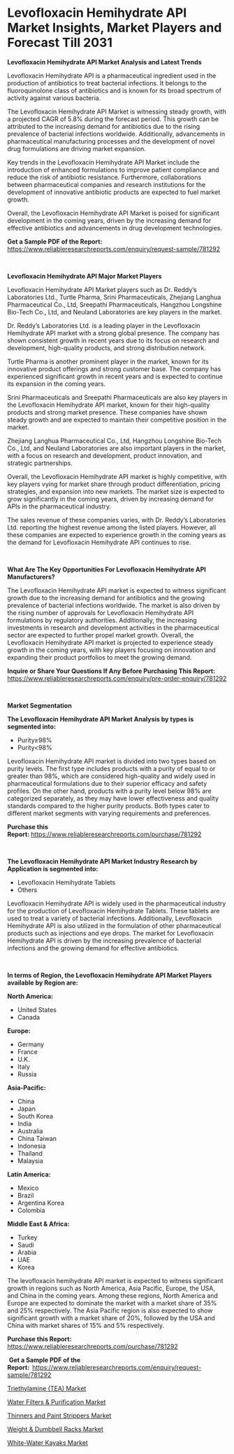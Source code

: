 <p><h1>Levofloxacin Hemihydrate API Market Insights, Market Players and Forecast Till 2031</h1></p><p><strong>Levofloxacin Hemihydrate API Market Analysis and Latest Trends</strong></p>
<p><p>Levofloxacin Hemihydrate API is a pharmaceutical ingredient used in the production of antibiotics to treat bacterial infections. It belongs to the fluoroquinolone class of antibiotics and is known for its broad spectrum of activity against various bacteria.</p><p>The Levofloxacin Hemihydrate API Market is witnessing steady growth, with a projected CAGR of 5.8% during the forecast period. This growth can be attributed to the increasing demand for antibiotics due to the rising prevalence of bacterial infections worldwide. Additionally, advancements in pharmaceutical manufacturing processes and the development of novel drug formulations are driving market expansion.</p><p>Key trends in the Levofloxacin Hemihydrate API Market include the introduction of enhanced formulations to improve patient compliance and reduce the risk of antibiotic resistance. Furthermore, collaborations between pharmaceutical companies and research institutions for the development of innovative antibiotic products are expected to fuel market growth.</p><p>Overall, the Levofloxacin Hemihydrate API Market is poised for significant development in the coming years, driven by the increasing demand for effective antibiotics and advancements in drug development technologies.</p></p>
<p><strong>Get a Sample PDF of the Report:&nbsp;</strong> <a href="https://www.reliableresearchreports.com/enquiry/request-sample/781292">https://www.reliableresearchreports.com/enquiry/request-sample/781292</a></p>
<p>&nbsp;</p>
<p><strong>Levofloxacin Hemihydrate API Major Market Players</strong></p>
<p><p>Levofloxacin Hemihydrate API Market players such as Dr. Reddy’s Laboratories Ltd., Turtle Pharma, Srini Pharmaceuticals, Zhejiang Langhua Pharmaceutical Co., Ltd, Sreepathi Pharmaceuticals, Hangzhou Longshine Bio-Tech Co., Ltd, and Neuland Laboratories are key players in the market. </p><p>Dr. Reddy’s Laboratories Ltd. is a leading player in the Levofloxacin Hemihydrate API market with a strong global presence. The company has shown consistent growth in recent years due to its focus on research and development, high-quality products, and strong distribution network. </p><p>Turtle Pharma is another prominent player in the market, known for its innovative product offerings and strong customer base. The company has experienced significant growth in recent years and is expected to continue its expansion in the coming years.</p><p>Srini Pharmaceuticals and Sreepathi Pharmaceuticals are also key players in the Levofloxacin Hemihydrate API market, known for their high-quality products and strong market presence. These companies have shown steady growth and are expected to maintain their competitive position in the market.</p><p>Zhejiang Langhua Pharmaceutical Co., Ltd, Hangzhou Longshine Bio-Tech Co., Ltd, and Neuland Laboratories are also important players in the market, with a focus on research and development, product innovation, and strategic partnerships.</p><p>Overall, the Levofloxacin Hemihydrate API market is highly competitive, with key players vying for market share through product differentiation, pricing strategies, and expansion into new markets. The market size is expected to grow significantly in the coming years, driven by increasing demand for APIs in the pharmaceutical industry.</p><p>The sales revenue of these companies varies, with Dr. Reddy’s Laboratories Ltd. reporting the highest revenue among the listed players. However, all these companies are expected to experience growth in the coming years as the demand for Levofloxacin Hemihydrate API continues to rise.</p></p>
<p>&nbsp;</p>
<p><strong>What Are The Key Opportunities For Levofloxacin Hemihydrate API Manufacturers?</strong></p>
<p><p>The Levofloxacin Hemihydrate API market is expected to witness significant growth due to the increasing demand for antibiotics and the growing prevalence of bacterial infections worldwide. The market is also driven by the rising number of approvals for Levofloxacin Hemihydrate API formulations by regulatory authorities. Additionally, the increasing investments in research and development activities in the pharmaceutical sector are expected to further propel market growth. Overall, the Levofloxacin Hemihydrate API market is projected to experience steady growth in the coming years, with key players focusing on innovation and expanding their product portfolios to meet the growing demand.</p></p>
<p><strong>Inquire or Share Your Questions If Any Before Purchasing This Report:</strong> <a href="https://www.reliableresearchreports.com/enquiry/pre-order-enquiry/781292">https://www.reliableresearchreports.com/enquiry/pre-order-enquiry/781292</a></p>
<p>&nbsp;</p>
<p><strong>Market Segmentation</strong></p>
<p><strong>The Levofloxacin Hemihydrate API Market Analysis by types is segmented into:</strong></p>
<p><ul><li>Purity≥98%</li><li>Purity<98%</li></ul></p>
<p><p>Levofloxacin Hemihydrate API market is divided into two types based on purity levels. The first type includes products with a purity of equal to or greater than 98%, which are considered high-quality and widely used in pharmaceutical formulations due to their superior efficacy and safety profiles. On the other hand, products with a purity level below 98% are categorized separately, as they may have lower effectiveness and quality standards compared to the higher purity products. Both types cater to different market segments with varying requirements and preferences.</p></p>
<p><strong>Purchase this Report:&nbsp;</strong><a href="https://www.reliableresearchreports.com/purchase/781292">https://www.reliableresearchreports.com/purchase/781292</a></p>
<p>&nbsp;</p>
<p><strong>The Levofloxacin Hemihydrate API Market Industry Research by Application is segmented into:</strong></p>
<p><ul><li>Levofloxacin Hemihydrate Tablets</li><li>Others</li></ul></p>
<p><p>Levofloxacin Hemihydrate API is widely used in the pharmaceutical industry for the production of Levofloxacin Hemihydrate Tablets. These tablets are used to treat a variety of bacterial infections. Additionally, Levofloxacin Hemihydrate API is also utilized in the formulation of other pharmaceutical products such as injections and eye drops. The market for Levofloxacin Hemihydrate API is driven by the increasing prevalence of bacterial infections and the growing demand for effective antibiotics.</p></p>
<p>&nbsp;</p>
<p><strong>In terms of Region, the Levofloxacin Hemihydrate API Market Players available by Region are:</strong></p>
<p>
    <p> <strong> North America: </strong>
        <ul>
            <li>United States</li>
            <li>Canada</li>
        </ul>
        </p> 
    <p> <strong> Europe: </strong>
        <ul>
            <li>Germany</li>
            <li>France</li>
            <li>U.K.</li>
            <li>Italy</li>
            <li>Russia</li>
        </ul>
        </p> 
    <p> <strong> Asia-Pacific: </strong>
        <ul>
            <li>China</li>
            <li>Japan</li>
            <li>South Korea</li>
            <li>India</li>
            <li>Australia</li>
            <li>China Taiwan</li>
            <li>Indonesia</li>
            <li>Thailand</li>
            <li>Malaysia</li>
        </ul>
        </p> 
    <p> <strong> Latin America: </strong>
        <ul>
            <li>Mexico</li>
            <li>Brazil</li>
            <li>Argentina Korea</li>
            <li>Colombia</li>
        </ul>
        </p> 
    <p> <strong> Middle East & Africa: </strong>
        <ul>
            <li>Turkey</li>
            <li>Saudi</li>
            <li>Arabia</li>
            <li>UAE</li>
            <li>Korea</li>
        </ul>
    </p>
    </p>
<p><p>The levofloxacin hemihydrate API market is expected to witness significant growth in regions such as North America, Asia Pacific, Europe, the USA, and China in the coming years. Among these regions, North America and Europe are expected to dominate the market with a market share of 35% and 25% respectively. The Asia Pacific region is also expected to show significant growth with a market share of 20%, followed by the USA and China with market shares of 15% and 5% respectively.</p></p>
<p><strong>Purchase this Report: </strong><a href="https://www.reliableresearchreports.com/purchase/781292">https://www.reliableresearchreports.com/purchase/781292</a></p>
<p>&nbsp;<strong>Get a Sample PDF of the Report:&nbsp;&nbsp;</strong><a href="https://www.reliableresearchreports.com/enquiry/request-sample/781292">https://www.reliableresearchreports.com/enquiry/request-sample/781292</a></p>
<p><strong></strong></p>
<p><p><a href="https://github.com/angelajermaine/Market-Research-Report-List-2/blob/main/triethylamine-tea-market.md">Triethylamine (TEA) Market</a></p><p><a href="https://github.com/beatblasta/Market-Research-Report-List-2/blob/main/water-filters-purification-market.md">Water Filters & Purification Market</a></p><p><a href="https://github.com/provorikovar/Market-Research-Report-List-3/blob/main/thinners-and-paint-strippers-market.md">Thinners and Paint Strippers Market</a></p><p><a href="https://github.com/shotows/Market-Research-Report-List-1/blob/main/weight-dumbbell-racks-market.md">Weight & Dumbbell Racks Market</a></p><p><a href="https://github.com/Sinjinluong3e0awx2m195k76/Market-Research-Report-List-1/blob/main/white-water-kayaks-market.md">White-Water Kayaks Market</a></p></p>
